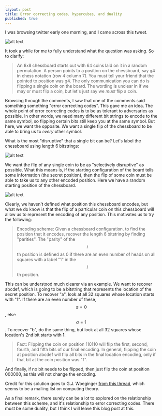 ```yaml
---
layout: post
title: Error correcting codes, hypercubes, and duality
published: true
---
```


<script src='https://cdnjs.cloudflare.com/ajax/libs/mathjax/2.7.5/MathJax.js?config=TeX-MML-AM_CHTML' async></script>
<script type="text/x-mathjax-config">
MathJax.Hub.Config({
tex2jax: {inlineMath: [['$','$'], ['\\(','\\)']]}
});
</script>

I was browsing twitter early one morning, and I came across this tweet. 

![alt text](https://raymondhfeng.github.io/images/ecc_duality_problem.png "Best math question of 2019")

It took a while for me to fully understand what the question was asking. So to clarify:

> An 8x8 chessboard starts out with 64 coins laid on it in a random permutation. A person points to a position on the chessboard, say g4 in chess notation (row 4 column 7). You must tell your friend that the pointed to position was g4. The only communication you can do is flipping a single coin on the board. The wording is unclear in if we may or must flip a coin, but let's just say we *must* flip a coin. 

Browsing through the comments, I saw that one of the comments said something something "error correcting codes". This gave me an idea. The whole point of error correcting codes is to be as tolerant to adversaries as possible. In other words, we need many different bit strings to encode to the same symbol, so flipping certain bits still keep you at the same symbol. But here, we want the opposite. We want a single flip of the chessboard to be able to bring us to *every* other symbol. 

What is the most "disruptive" that a single bit can be? Let's label the chessboard using length 6 bitstrings:

![alt text](https://raymondhfeng.github.io/images/chessboard.png "Labeled Chessboard")

We want the flip of any single coin to be as "selectively disruptive" as possible. What this means is, if the starting configuration of the board tells some information (the secret position), then the flip of some coin must be able to take us to any other encoded position. Here we have a random starting position of the chessboard. 

![alt text](https://raymondhfeng.github.io/images/randomized-chessboard.png "Randomized Chessboard")

Clearly, we haven't defined what position this chessboard encodes, but what we do know is that the flip of a particular coin on this chessboard will allow us to represent the encoding of any position. This motivates us to try the following:

> Encoding scheme: Given a chessboard configuration, to find the position that it encodes, recover the length 6 bitstring by finding "parities". The "parity" of the $$i$$th position is defined as 0 if there are an even number of heads on all squares with a label "1" in the $$i$$th position. 

This can be understood much clearer via an example. We want to recover abcdef, which is going to be a bitstring that represents the location of the secret position. To recover "a", look at all 32 squares whose location starts with "1". If there are an even number of these, $$a=0$$, else $$a=1$$. To recover "b", do the same thing, but look at all 32 squares whose location's 2nd bit starts with 1. 

> Fact: Flipping the coin on position 110110 will flip the first, second, fourth, and fifth bits of our final encoding. In general, flipping the coin at position abcdef will flip all bits in the final location encoding, only if that bit at the coin position was "1". 

And finally, if no bit needs to be flipped, then just flip the coin at position 000000, as this will not change the encoding. 

Credit for this solution goes to G.J. Woeginger [from this thread](https://groups.google.com/forum/m/#!topic/comp.theory/mSmXV1_oXWc), which seems to be a mailing list on computing theory.

As a final remark, there surely can be a lot to explored on the relationship between this scheme, and it's relationship to error correcting codes. There must be some duality, but I think I will leave this blog post at this. 
